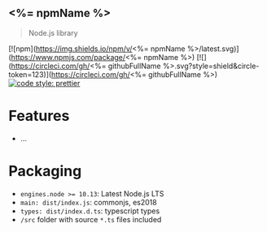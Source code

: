 ## <%= npmName %>

> Node.js library

[![npm](https://img.shields.io/npm/v/<%= npmName %>/latest.svg)](https://www.npmjs.com/package/<%= npmName %>)
[![](https://circleci.com/gh/<%= githubFullName %>.svg?style=shield&circle-token=123)](https://circleci.com/gh/<%= githubFullName %>)
[![code style: prettier](https://img.shields.io/badge/code_style-prettier-ff69b4.svg?style=flat-square)](https://github.com/prettier/prettier)

# Features

- ...

# Packaging

- `engines.node >= 10.13`: Latest Node.js LTS
- `main: dist/index.js`: commonjs, es2018
- `types: dist/index.d.ts`: typescript types
- `/src` folder with source `*.ts` files included
